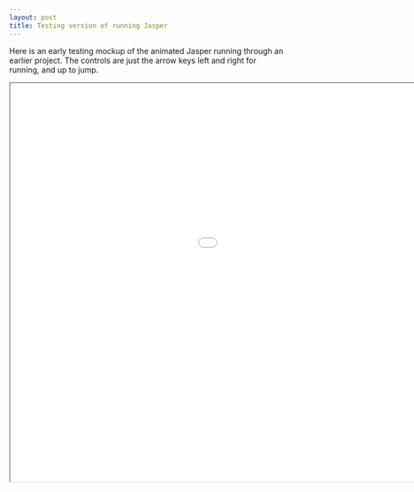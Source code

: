 ```yaml
---
layout: post
title: Testing version of running Jasper
---
```


Here is an early testing mockup of the animated Jasper running through an earlier
project. The controls are just the arrow keys left and right for running, and up
to jump.

<iframe src="/GameExports/GodotTests/15-04-test/index.html" width=1280 height=720></iframe>
